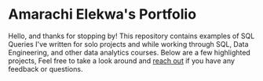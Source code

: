 # Amarachi Elekwa's Portfolio
Hello, and thanks for stopping by! 
This repository contains examples of SQL Queries 
I've written for solo projects and while working through SQL, Data Engineering, and other data analytics courses. 
Below are a few highlighted projects, Feel free to take a look around and [reach out](http://linkedin.com/in/amarachi-elekwa-754107124)  if you have any feedback or questions.
